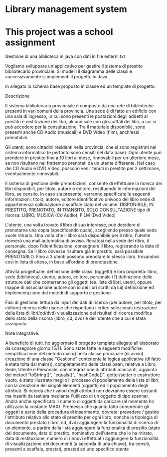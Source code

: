 # Library management system
# This project was a school assignment


Gestione di una biblioteca in java 
con dati in file esterni txt

Vogliamo sviluppare un'applicativo per gestire il sistema di prestito bibliotecario provinciale.
Si modelli il diagramma delle classi e successivamente si implementi il progetto in Java.

In allegato lo schema base proposto in classe ed un template di progetto.


Descrizione 

Il sistema bibliotecario provinciale è composto da una rete di biblioteche presenti in vari comuni della provincia. Una sede è di fatto un edificio con una sala di ingresso, in cui sono presenti le postazioni degli addetti al prestito e restituzione dei libri, alcune sale con gli scaffali dei libri, a cui si può accedere per la consultazione. Tra il materiale disponibile, sono presenti anche CD Audio (musicali) e DVD Video (film), anch'essi prenotabili.

Gli utenti, sono cittadini residenti nella provincia, che si sono registrati nel sistema informatico (e pertanto sono censiti nel data base). Ogni utente può prendere in prestito fino a 10 libri al mese, rinnovabili per un ulteriore mese, se non risultano nel frattempo prenotati da un utente differente. Nel caso dei CD Audio e DVD Video, possono venir tenuti in prestito per 2 settimane, eventualmente rinnovabili.

Il sistema di gestione delle prenotazioni, consente di effettuare la ricerca dei libri disponibili, per titolo, autore o editore, restituendo le informazioni del libro, se censito. In caso sia presente, verranno specificate le seguenti informazioni:
 titolo, autore, editore
 identificativo univoco del libro
 sede di appartenenza
 collocazione a scaffale
 stato del volume: DISPONIBILE, IN PRESTITO, PRENOTATO, IN TRANSITO, SOLO CONSULTAZIONE
 tipo di risorsa: LIBRO, MUSICA (Cd Audio), FILM (Dvd Video)

L'utente, una volta trovato il libro di suo interesse, può decidere di prenotarne una copia (specificando quale), scegliendo presso quale sede vuole ritirarlo. Una volta che il libro sarà disponibile per il ritiro, l'utente riceverà una mail automatica di avviso. Recatosi nella sede del ritiro, il personale, dopo l'identificazione, consegnerà il libro, registrando la data di consegna.
Se il libro dovesse risultare già in prestito, sarà possibile PRENOTARLO. Fino a 3 utenti possono prenotare lo stesso libro, trovandosi così in lista di attesa, in base all'ordine di prenotazione.


Attività progettuale:
definizione delle classi (oggetti) e loro proprietà: libro, sede (biblioteca), utente, autore, editore, personale (?)
definizione delle strutture dati che conterranno gli oggetti (es. liste di libri, utenti, oppure mappe di associazione autore con id dei libri scritti da lui)
definizione ed implementazione dei metodi di supporto e gestione 


Fasi di gestione:
lettura da input dei dati di ricerca (per autore, per titolo, per editore)
ricerca delle risorse che rispettano i criteri selezionati (estrazione della lista di libri/cd/dvd)
visualizzazione dei risultati di ricerca 
modifica dello stato della risorsa (libro, cd, dvd) e dell'utente che a cui è stata assegnata


Note integrative.


A beneficio di tutti, ho aggiornato il progetto template allegato all'elaborato da consegnare giorno 15/11. Sono state fatte le seguenti modifiche:
semplificazione del metodo main() nella classe principale (di avvio).
creazione di una classe "Gestione" contenente la logica applicativa (di fatto è stata tolta dal main()).
completamento delle classi bean, relative a Libro, Sede, Utente e Personale, con integrazione di attributi mancanti, aggiunta dei metodi "toString()", "equals()", "hashCode()", getter/setter e costruttore vuoto.
è stato illustrato meglio il processo di popolamento della lista di libri, con la creazione dei singoli elementi (oggetti) ed il popolamento degli attributi. Si ricorda che i valori degli attributi non dovranno essere costanti ma inseriti da tastiera mediante l'utilizzo di un oggetto di tipo scanner. Andrà anche specificato il numero di oggetti da caricare (al momento ho utilizzato la costante MAX).
Premesso che quanto fatto comprende gli oggetti e parte della procedura di inserimento, dovrete:
prevedere / gestire l'attributo relativo allo stato di prestito per ogni libro, nonché la tipologia di documento prestato (libro, cd, dvd)
aggiungere la funzionalità di ricerca di un elemento, a partire dalla lista
aggiungere la funzionalità di prestito (stato del documento, data di prestito, nominativo dell'utente che lo ha ritirato, data di restituzione, numero di rinnovi effettuati)
aggiungere la funzionalità di visualizzazione dei documenti (a seconda di una chiave), tra censiti, presenti a scaffale, prestati, prestati ad uno specifico utente

